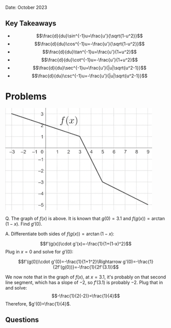 Date: October 2023

## Key Takeaways

- $$\frac{d}{du}\sin^{-1}u=\frac{u'}{\sqrt{1-u^2}}$$
- $$\frac{d}{du}\cos^{-1}u=-\frac{u'}{\sqrt{1-u^2}}$$
- $$\frac{d}{du}\tan^{-1}u=\frac{u'}{1+u^2}$$
- $$\frac{d}{du}\cot^{-1}u=-\frac{u'}{1+u^2}$$
- $$\frac{d}{du}\sec^{-1}u=\frac{u'}{|u|\sqrt{u^2-1}}$$
- $$\frac{d}{du}\csc^{-1}u=-\frac{u'}{|u|\sqrt{u^2-1}}$$

# Problems

![f(x)](img/3.4.png "Graph of f(x)")

Q. The graph of $f(x)$ is above. It is known that $g(0)=3.1$ and $f(g(x))=\arctan(1-x)$. Find $g'(0)$.

A. Differentiate both sides of $f(g(x))=\arctan(1-x)$:

$$f'(g(x))\cdot g'(x)=-\frac{1}{1+(1-x)^2}$$
Plug in $x=0$ and solve for $g'(0)$:

$$f'(g(0))\cdot g'(0)=-\frac{1}{1+1^2}\Rightarrow g'(0)=-\frac{1}{2f'(g(0))}=-\frac{1}{2f'(3.1)}$$

We now note that in the graph of $f(x)$, at $x=3.1$, it's probably on that second line segment, which has a slope of $-2$, so $f'(3.1)$ is probably $-2$. Plug that in and solve: $$-\frac{1}{2(-2)}=\frac{1}{4}$$
Therefore, $g'(0)=\frac{1}{4}$.

## Questions

